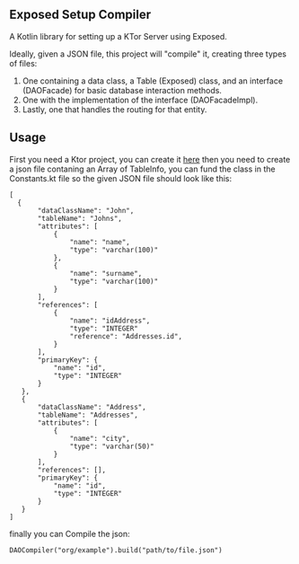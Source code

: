 ## Exposed Setup Compiler

A Kotlin library for setting up a KTor Server using Exposed.

Ideally, given a JSON file, this project will "compile" it, creating three types of files:

1. One containing a data class, a Table (Exposed) class, and an interface (DAOFacade) for basic database interaction
   methods.
2. One with the implementation of the interface (DAOFacadeImpl).
3. Lastly, one that handles the routing for that entity.

## Usage
First you need a Ktor project, you can create it [here](https://kmp.jetbrains.com/) 
then you need to create a json file contaning an Array of TableInfo, you can fund the class in the Constants.kt file
so the given JSON file should look like this:

    [
      {
           "dataClassName": "John",
           "tableName": "Johns",
           "attributes": [
               {
                   "name": "name",
                   "type": "varchar(100)"
               },
               {
                   "name": "surname",
                   "type": "varchar(100)"
               }
           ],
           "references": [
               {
                   "name": "idAddress",
                   "type": "INTEGER"
                   "reference": "Addresses.id",
               }
           ],
           "primaryKey": {
               "name": "id",
               "type": "INTEGER"
           }
       },
       {
           "dataClassName": "Address",
           "tableName": "Addresses",
           "attributes": [
               {
                   "name": "city",
                   "type": "varchar(50)"
               }
           ],
           "references": [],
           "primaryKey": {
               "name": "id",
               "type": "INTEGER"
           }
       }
    ]

finally you can Compile the json:

    DAOCompiler("org/example").build("path/to/file.json")
